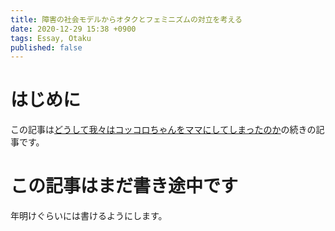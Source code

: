 ```yaml
---
title: 障害の社会モデルからオタクとフェミニズムの対立を考える
date: 2020-12-29 15:38 +0900
tags: Essay, Otaku
published: false
---
```


# はじめに

この記事は[どうして我々はコッコロちゃんをママにしてしまったのか](https://huideyeren.info/2020/12/25/why-did-we-make-coccolo-chan-our-mom/)の続きの記事です。

# この記事はまだ書き途中です

年明けぐらいには書けるようにします。
